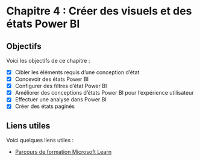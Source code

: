 # Chapitre 4 : Créer des visuels et des états Power BI


## Objectifs

Voici les objectifs de ce chapitre :
- [x] Cibler les éléments requis d’une conception d’état
- [x] Concevoir des états Power BI
- [x] Configurer des filtres d’état Power BI
- [x] Améliorer des conceptions d’états Power BI pour l’expérience utilisateur
- [x] Effectuer une analyse dans Power BI
- [x] Créer des états paginés

## Liens utiles

Voici quelques liens utiles :

- [Parcours de formation Microsoft Learn](https://learn.microsoft.com/fr-fr/plans/ow8hdx7gr8ow8?learnerGroupId=11da037c-300d-4229-a953-e20c5e1afff2)